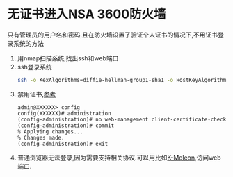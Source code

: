 # 无证书进入NSA 3600防火墙
只有管理员的用户名和密码,且在防火墙设置了验证个人证书的情况下,不用证书登录系统的方法
1. 用nmap扫描系统,找出ssh和web端口
2. ssh登录系统
    ```bash
    ssh -o KexAlgorithms=diffie-hellman-group1-sha1 -o HostKeyAlgorithms=ssh-rsa -p 7890 admin@10.0.0.252
    ```
3. 禁用证书,[参考](https://www.sonicwall.com/en-us/support/knowledge-base/170505920320074)
    ```
    admin@XXXXXX> config
    config(XXXXXX)# administration
    (config-administration)# no web-management client-certificate-check
    (config-administration)# commit
    % Applying changes...
    % Changes made.
    (config-administration)# exit
    ```
4. 普通浏览器无法登录,因为需要支持相关协议.可以用比如[K-Meleon](https://sourceforge.net/projects/kmeleon/),访问web端口.